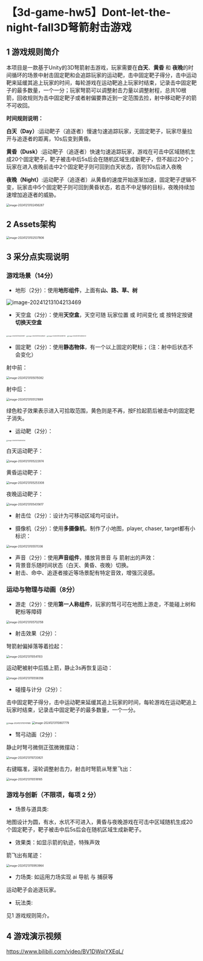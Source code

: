 # 【3d-game-hw5】Dont-let-the-night-fall3D弩箭射击游戏

## 1 游戏规则简介

本项目是一款基于Unity的3D弩箭射击游戏，玩家需要在**白天**、**黄昏** 和 **夜晚**的时间循环的场景中射击固定靶和会追踪玩家的运动靶，击中固定靶子得分，击中运动靶来延缓其追上玩家的时间，每轮游戏在运动靶追上玩家时结束，记录击中固定靶子的最多数量，一个一分；玩家弩箭可以调整射击力量以调整射程，总共10根箭，回收规则为击中固定靶子或者射偏要靠近到一定范围去捡，射中移动靶子的箭不可收回。

**时间规则说明：**

**白天（Day）**:运动靶子（追逐者）慢速匀速追踪玩家，无固定靶子，玩家尽量拉开与追逐者的距离，10s后变到黄昏。

**黄昏（Dusk）**:运动靶子（追逐者）快速匀速追踪玩家，游戏在可击中区域随机生成20个固定靶子，靶子被击中后5s后会在随机区域生成新靶子，但不超过20个；玩家在进入夜晚前击中2个固定靶子则可回到白天状态，否则10s后进入夜晚

**夜晚（Night）**:运动靶子（追逐者）从黄昏的速度开始逐渐加速，固定靶子逻辑不变，玩家击中5个固定靶子则可回到黄昏状态，若击不中足够的目标，夜晚持续加速增加追逐者的威胁。

<img src="assets/image-20241213102456287.png" alt="image-20241213102456287" style="zoom:50%;" />

## 2 Assets架构

<img src="assets/image-20241213102537806.png" alt="image-20241213102537806" style="zoom:50%;" />



## 3 采分点实现说明

### 游戏场景（14分）

-  地形（2分）：使用**地形组件**，上面有**山、路、草、树**

![image-20241213104213469](assets/image-20241213104213469.png)

-  天空盒（2分）：使用**天空盒**，天空可随 玩家位置 或 时间变化 或 按特定按键**切换天空盒**

<img src="assets/image-20241213104239617.png" alt="image-20241213104239617" style="zoom:25%;" />

<img src="assets/image-20241213104428441.png" alt="image-20241213104428441" style="zoom:25%;" />

<img src="assets/image-20241213104338793.png" alt="image-20241213104338793" style="zoom:25%;" />

<img src="assets/image-20241213104355003.png" alt="image-20241213104355003" style="zoom:25%;" />

-  固定靶（2分）：使用**静态物体**，有一个以上固定的靶标；（注：射中后状态不会变化）

射中前：

<img src="assets/image-20241213105015082.png" alt="image-20241213105015082" style="zoom:50%;" />

射中后：

<img src="assets/image-20241213105121889.png" alt="image-20241213105121889" style="zoom:50%;" />

绿色粒子效果表示进入可拾取范围，黄色则是不再，按F捡起箭后被击中的固定靶子消失。

-  运动靶（2分）：

<img src="assets/image-20241213104925254.png" alt="image-20241213104925254" style="zoom:25%;" />

白天运动靶子：

<img src="assets/image-20241213105222874.png" alt="image-20241213105222874" style="zoom:50%;" />

黄昏运动靶子：

<img src="assets/image-20241213105253308.png" alt="image-20241213105253308" style="zoom:50%;" />

夜晚运动靶子：

<img src="assets/image-20241213105435617.png" alt="image-20241213105435617" style="zoom:50%;" />

-  射击位（2分）：设计为可移动区域均可设计。

-  摄像机（2分）：使用**多摄像机**，制作了小地图，player, chaser, target都有小标识：

<img src="assets/image-20241213105511336.png" alt="image-20241213105511336" style="zoom:50%;" />

-  声音（2分）：使用**声音组件**，播放背景音 与 箭射出的声效：
  - 背景音乐随时间状态（白天、黄昏、夜晚）切换。
  - 射击、命中、追逐者接近等场景配有特定音效，增强沉浸感。

### 运动与物理与动画（8分）

-  游走（2分）：使用**第一人称组件**，玩家的驽弓可在地图上游走，不能碰上树和靶标等障碍

<img src="assets/image-20241213105702158.png" alt="image-20241213105702158" style="zoom:50%;" />

-  射击效果（2分）：

弩箭射偏掉落等着捡起：

<img src="assets/image-20241213110541103.png" alt="image-20241213110541103" style="zoom:50%;" />

运动靶被射中后插上箭，静止3s再恢复运动：

<img src="assets/image-20241213110558356.png" alt="image-20241213110558356" style="zoom:50%;" />

-  碰撞与计分（2分）：

击中固定靶子得分，击中运动靶来延缓其追上玩家的时间，每轮游戏在运动靶追上玩家时结束，记录击中固定靶子的最多数量，一个一分。

<img src="assets/image-20241213110747889.png" alt="image-20241213110747889" style="zoom:33%;" />

<img src="assets/image-20241213110807779.png" alt="image-20241213110807779" style="zoom:50%;" />



-  驽弓动画（2分）：

静止时弩弓微侧正弦微微摆动：

<img src="assets/image-20241213110720821.png" alt="image-20241213110720821" style="zoom:50%;" />

右键瞄准，滚轮调整射击力，射击时弩箭从弩里飞出：

<img src="assets/image-20241213110518165.png" alt="image-20241213110518165" style="zoom:50%;" />

### 游戏与创新（不限项，每项 2 分）

-  场景与道具类: 

地图设计为圆，有水，水坑不可进入，黄昏与夜晚游戏在可击中区域随机生成20个固定靶子，靶子被击中后5s后会在随机区域生成新靶子。

-  效果类：如显示箭的轨迹，特殊声效

箭飞出有尾迹：

<img src="assets/image-20241213110953964.png" alt="image-20241213110953964" style="zoom:50%;" />

-  力场类: 如运用力场实现 ai 导航 与 捕获等

运动靶子会追逐玩家。

-  玩法类:

见1 游戏规则简介。

## 4 游戏演示视频

https://www.bilibili.com/video/BV1DWqiYXEqL/
